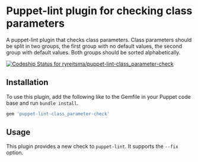# Puppet-lint plugin for checking class parameters
A puppet-lint plugin that checks class parameters. Class parameters should be split in two groups, the first group with no default values, the second group with default values. Both groups should be sorted alphabetically.

[ ![Codeship Status for ryreitsma/puppet-lint-class_parameter-check](https://codeship.com/projects/61472600-279e-0131-879c-36bc4bd39c71/status?branch=master)](https://codeship.com/projects/9002)

## Installation
To use this plugin, add the following like to the Gemfile in your Puppet code base and run `bundle install`.

```ruby
gem 'puppet-lint-class_parameter-check'
```
## Usage
This plugin provides a new check to `puppet-lint`. It supports the `--fix` option.
